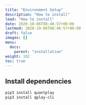 ```yaml
---
title: "Environment Setup"
description: "How to install"
lead: "How to install"
date: 2020-10-06T08:48:57+00:00
lastmod: 2020-10-06T08:48:57+00:00
draft: false
images: []
menu:
  docs:
    parent: "installation"
weight: 102
toc: true
---
```



## Install dependencies

```bash
pip3 install quantplay
pip3 install qplay-cli
```
